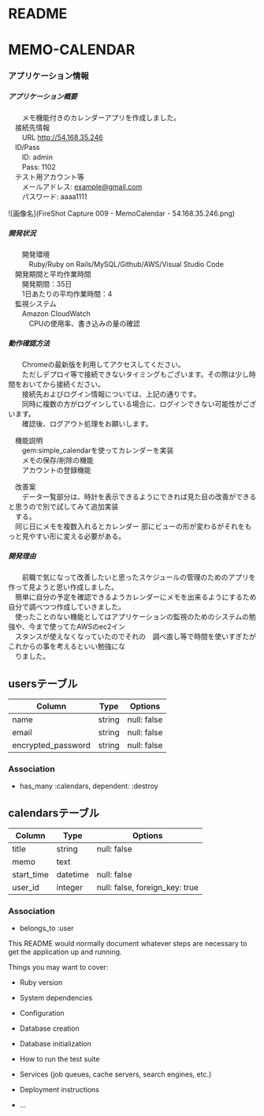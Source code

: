 # README

# MEMO-CALENDAR
### アプリケーション情報  
##### アプリケーション概要  
　　メモ機能付きのカレンダーアプリを作成しました。  
　接続先情報  
　　URL http://54.168.35.246  
　ID/Pass  
　　ID: admin  
　　Pass: 1102  
　テスト用アカウント等  
　　メールアドレス: example@gmail.com  
　　パスワード: aaaa1111  
  
![画像名](FireShot Capture 009 - MemoCalendar - 54.168.35.246.png)

##### 開発状況  
　　開発環境  
　　　Ruby/Ruby on Rails/MySQL/Github/AWS/Visual Studio Code  
　開発期間と平均作業時間  
　　開発期間：35日  
　　1日あたりの平均作業時間：4  
　監視システム  
　　Amazon CloudWatch  
　　　CPUの使用率、書き込みの量の確認  

##### 動作確認方法  
　　Chromeの最新版を利用してアクセスしてください。  
　　ただしデプロイ等で接続できないタイミングもございます。その際は少し時間をおいてから接続ください。  
　　接続先およびログイン情報については、上記の通りです。  
　　同時に複数の方がログインしている場合に、ログインできない可能性がございます。  
　　確認後、ログアウト処理をお願いします。  

　機能説明  
　　gem:simple_calendarを使ってカレンダーを実装  
　　メモの保存/削除の機能  
　　アカウントの登録機能  

　改善案  
　　データ一覧部分は、時計を表示できるようにできれば見た目の改善ができると思うので別で試してみて追加実装  
　する。  
　同じ日にメモを複数入れるとカレンダー 部にビューの形が変わるがそれをもっと見やすい形に変える必要がある。  


##### 開発理由  
　　前職で気になって改善したいと思ったスケジュールの管理のためのアプリを作って見ようと思い作成しました。  
　簡単に自分の予定を確認できるようカレンダーにメモを出来るようにするため自分で調べつつ作成していきました。  
　使ったことのない機能としてはアプリケーションの監視のためのシステムの勉強や、今まで使ってたAWSのec2イン  
　スタンスが使えなくなっていたのでそれの　調べ直し等で時間を使いすぎたがこれからの事を考えるといい勉強にな  
　りました。  

## usersテーブル
|Column|Type|Options|
|------|----|-------|
|name|string|null: false|
|email|string|null: false|
|encrypted_password|string|null: false|
### Association
- has_many :calendars, dependent: :destroy

## calendarsテーブル
|Column|Type|Options|
|------|----|-------|
|title|string|null: false|
|memo|text|
|start_time|datetime|null: false|
|user_id|integer|null: false, foreign_key: true|
### Association
- belongs_to :user

This README would normally document whatever steps are necessary to get the
application up and running.

Things you may want to cover:

* Ruby version

* System dependencies

* Configuration

* Database creation

* Database initialization

* How to run the test suite

* Services (job queues, cache servers, search engines, etc.)

* Deployment instructions

* ...
